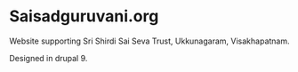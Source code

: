# Saisadguruvani.org


Website supporting Sri Shirdi Sai Seva Trust, Ukkunagaram, Visakhapatnam.

Designed in drupal 9.
